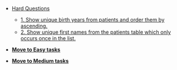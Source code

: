 * [Hard Questions](#hard-questions)
    * [1. Show unique birth years from patients and order them by ascending.](#hard-question-1)
    * [2. Show unique first names from the patients table which only occurs once in the list.](#hard-question-2)



* <a href="https://github.com/dudekluk/Portfolio/blob/main/SQL%20Practice%20Easy.md" target="_blank"><b>Move to Easy tasks</b></a>
* <a href="https://github.com/dudekluk/Portfolio/blob/main/SQL%20Practice%20Medium.md" target="_blank"><b>Move to Medium tasks</b></a>

